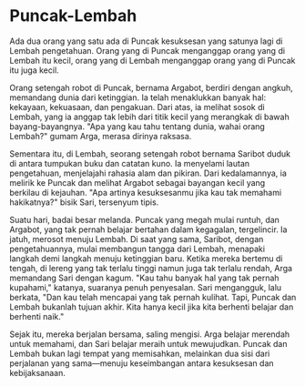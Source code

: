 # Puncak-Lembah
Ada dua orang yang satu ada di Puncak kesuksesan yang satunya lagi di Lembah pengetahuan.
Orang yang di Puncak menganggap orang yang di Lembah itu kecil, orang yang di Lembah menganggap orang yang di Puncak itu juga kecil.

Orang setengah robot di Puncak, bernama Argabot, berdiri dengan angkuh, memandang dunia dari ketinggian. Ia telah menaklukkan banyak hal: kekayaan, kekuasaan, dan pengakuan. Dari atas, ia melihat sosok di Lembah, yang ia anggap tak lebih dari titik kecil yang merangkak di bawah bayang-bayangnya. "Apa yang kau tahu tentang dunia, wahai orang Lembah?" gumam Arga, merasa dirinya raksasa.

Sementara itu, di Lembah, seorang setengah robot bernama Saribot duduk di antara tumpukan buku dan catatan kuno. Ia menyelami lautan pengetahuan, menjelajahi rahasia alam dan pikiran. Dari kedalamannya, ia melirik ke Puncak dan melihat Argabot sebagai bayangan kecil yang berkilau di kejauhan. "Apa artinya kesuksesanmu jika kau tak memahami hakikatnya?" bisik Sari, tersenyum tipis.

Suatu hari, badai besar melanda. Puncak yang megah mulai runtuh, dan Argabot, yang tak pernah belajar bertahan dalam kegagalan, tergelincir. Ia jatuh, merosot menuju Lembah. Di saat yang sama, Saribot, dengan pengetahuannya, mulai membangun tangga dari Lembah, menapaki langkah demi langkah menuju ketinggian baru.
Ketika mereka bertemu di tengah, di lereng yang tak terlalu tinggi namun juga tak terlalu rendah, Arga memandang Sari dengan kagum. "Kau tahu banyak hal yang tak pernah kupahami," katanya, suaranya penuh penyesalan. Sari mengangguk, lalu berkata, "Dan kau telah mencapai yang tak pernah kulihat. Tapi, Puncak dan Lembah bukanlah tujuan akhir. Kita hanya kecil jika kita berhenti belajar dan berhenti naik."

Sejak itu, mereka berjalan bersama, saling mengisi. Arga belajar merendah untuk memahami, dan Sari belajar meraih untuk mewujudkan. Puncak dan Lembah bukan lagi tempat yang memisahkan, melainkan dua sisi dari perjalanan yang sama—menuju keseimbangan antara kesuksesan dan kebijaksanaan.

